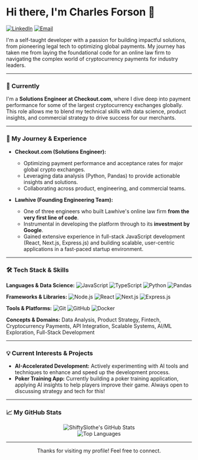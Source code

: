 # Hi there, I'm Charles Forson 👋

<a href="http://linkedin.com/in/cforson/" target="_blank"><img src="https://img.shields.io/badge/LinkedIn-0077B5?style=for-the-badge&logo=linkedin&logoColor=white" alt="LinkedIn"></a>
<a href="mailto:charles@forson.co.uk" target="_blank"><img src="https://img.shields.io/badge/Email-D14836?style=for-the-badge&logo=gmail&logoColor=white" alt="Email"></a>
<!-- Add other relevant links like a personal portfolio or Twitter -->

I'm a self-taught developer with a passion for building impactful solutions, from pioneering legal tech to optimizing global payments. My journey has taken me from laying the foundational code for an online law firm to navigating the complex world of cryptocurrency payments for industry leaders.

---

### 🚀 Currently

I'm a **Solutions Engineer at Checkout.com**, where I dive deep into payment performance for some of the largest cryptocurrency exchanges globally. This role allows me to blend my technical skills with data science, product insights, and commercial strategy to drive success for our merchants.

---

### 🌱 My Journey & Experience

*   **Checkout.com (Solutions Engineer):**
    *   Optimizing payment performance and acceptance rates for major global crypto exchanges.
    *   Leveraging data analysis (Python, Pandas) to provide actionable insights and solutions.
    *   Collaborating across product, engineering, and commercial teams.

*   **Lawhive (Founding Engineering Team):**
    *   One of three engineers who built Lawhive's online law firm **from the very first line of code**.
    *   Instrumental in developing the platform through to its **investment by Google**.
    *   Gained extensive experience in full-stack JavaScript development (React, Next.js, Express.js) and building scalable, user-centric applications in a fast-paced startup environment.

---

### 🛠️ Tech Stack & Skills

<p align="left">
  <strong>Languages & Data Science:</strong>
  <img src="https://img.shields.io/badge/JavaScript-F7DF1E?style=for-the-badge&logo=javascript&logoColor=black" alt="JavaScript"/>
  <img src="https://img.shields.io/badge/TypeScript-3178C6?style=for-the-badge&logo=typescript&logoColor=white" alt="TypeScript"/>
  <img src="https://img.shields.io/badge/Python-3776AB?style=for-the-badge&logo=python&logoColor=white" alt="Python"/>
  <img src="https://img.shields.io/badge/Pandas-150458?style=for-the-badge&logo=pandas&logoColor=white" alt="Pandas"/>
  <!-- <img src="https://img.shields.io/badge/HTML5-E34F26?style=for-the-badge&logo=html5&logoColor=white" alt="HTML5"/> -->
  <!-- <img src="https://img.shields.io/badge/CSS3-1572B6?style=for-the-badge&logo=css3&logoColor=white" alt="CSS3"/> -->
</p>

<p align="left">
  <strong>Frameworks & Libraries:</strong>
  <img src="https://img.shields.io/badge/Node.js-339933?style=for-the-badge&logo=nodedotjs&logoColor=white" alt="Node.js"/>
  <img src="https://img.shields.io/badge/React-61DAFB?style=for-the-badge&logo=react&logoColor=black" alt="React"/>
  <img src="https://img.shields.io/badge/Next.js-000000?style=for-the-badge&logo=nextdotjs&logoColor=white" alt="Next.js"/>
  <img src="https://img.shields.io/badge/Express.js-000000?style=for-the-badge&logo=express&logoColor=white" alt="Express.js"/>
</p>

<p align="left">
  <strong>Tools & Platforms:</strong>
  <img src="https://img.shields.io/badge/Git-F05032?style=for-the-badge&logo=git&logoColor=white" alt="Git"/>
  <img src="https://img.shields.io/badge/GitHub-181717?style=for-the-badge&logo=github&logoColor=white" alt="GitHub"/>
  <img src="https://img.shields.io/badge/Docker-2496ED?style=for-the-badge&logo=docker&logoColor=white" alt="Docker"/>
  <!-- Add others like AWS, GCP, CI/CD tools, JIRA, etc. if relevant -->
</p>

<p align="left">
  <strong>Concepts & Domains:</strong>
  <span>Data Analysis, Product Strategy, Fintech, Cryptocurrency Payments, API Integration, Scalable Systems, AI/ML Exploration, Full-Stack Development</span>
</p>

---

### 💡 Current Interests & Projects

*   **AI-Accelerated Development:** Actively experimenting with AI tools and techniques to enhance and speed up the development process.
*   **Poker Training App:** Currently building a poker training application, applying AI insights to help players improve their game. Always open to discussing strategy and tech for this!

---

### 📈 My GitHub Stats

<p align="center">
  <img src="https://github-readme-stats.vercel.app/api?username=ShiftySlothe&show_icons=true&theme=radical&hide_border=true&count_private=true" alt="ShiftySlothe's GitHub Stats"/>
  <br/>
  <img src="https://github-readme-stats.vercel.app/api/top-langs/?username=ShiftySlothe&layout=compact&theme=radical&hide_border=true&langs_count=8" alt="Top Languages"/>
</p>
<!--
  You can also add streak stats:
  <p align="center">
    <img src="https://github-readme-streak-stats.herokuapp.com/?user=ShiftySlothe&theme=radical&hide_border=true" alt="GitHub Streak"/>
  </p>
-->

---

<p align="center">
  Thanks for visiting my profile! Feel free to connect.
</p>